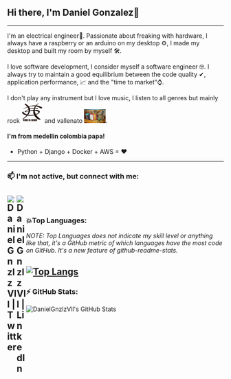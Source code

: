 ## Hi there, I'm Daniel Gonzalez👋


---
I'm an electrical engineer👷. Passionate about freaking with hardware, I always have a raspberry or an arduino on my desktop ⚙, I made my desktop and built my room by myself 🛠.

I love software development, I consider myself a software engineer 🤓. I always try to maintain a good equilibrium between the code quality ✔, application performance, 📈  and the "time to market"⌚.

I don't play any instrument but I love music, I listen to all genres but mainly rock <img width="50px" src="https://github.com/DanielGnzlzVll/DanielGnzlzVll/blob/master/heroes-del-silencio.jpg"> and vallenato <img width="50px" src="https://github.com/DanielGnzlzVll/DanielGnzlzVll/blob/master/sombrero.jpeg">.

#### I'm from medellin colombia papa!

- Python + Django + Docker + AWS = ♥ 

---

### 📫 I'm not active, but connect with me:
[<img align="left" alt="DanielGnzlzVll | Twitter" width="22px" src="https://simpleicons.org/icons/twitter.svg" />][twitter] 
[<img align="left" alt="DanielGnzlzVll | LinkedIn" width="22px" src="https://cdn.jsdelivr.net/npm/simple-icons@v3/icons/linkedin.svg" />][linkedin]<br/>
---
### 💥Top Languages:
*NOTE: Top Languages does not indicate my skill level or anything like that, it's a GitHub metric of which languages have the most code on GitHub. It's a new feature of github-readme-stats.*

[![Top Langs](https://github-readme-stats.vercel.app/api/top-langs/?username=DanielGnzlzVll&langs_count=5&layout=compact&theme=react)](https://github.com/anuraghazra/github-readme-stats)
---
### :zap: GitHub Stats:  
  <p>
    <img align="left" alt="DanielGnzlzVll's GitHub Stats" src="https://github-readme-stats.aalzate95.vercel.app/api?username=DanielGnzlzVll&show_icons=true&hide_border=true&count_private=true&theme=tokyonight" /><br/>  
  </p>
<br/>


[twitter]: https://twitter.com/DanielGzlzVll
[linkedin]: https://www.linkedin.com/in/daniel-gonzalez-2a326417a/
